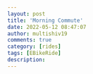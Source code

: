```yaml
---
layout: post
title: 'Morning Commute'
date: 2022-05-12 08:47:07
author: multishiv19
comments: true
category: [rides]
tags: [EBikeRide]
description: 
---
```


<div width='100%' class='strava-embed-placeholder' data-embed-type='activity' data-embed-id='7132581300'></div>
<script src='https://strava-embeds.com/embed.js'></script>
